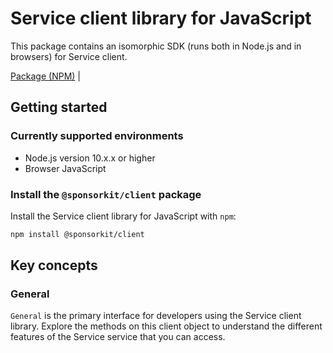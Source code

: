 # Service client library for JavaScript

This package contains an isomorphic SDK (runs both in Node.js and in browsers) for Service client.



[Package (NPM)](https://www.npmjs.com/package/@sponsorkit/client) |

## Getting started

### Currently supported environments

- Node.js version 10.x.x or higher
- Browser JavaScript


### Install the `@sponsorkit/client` package

Install the Service client library for JavaScript with `npm`:

```bash
npm install @sponsorkit/client
```


## Key concepts

### General

`General` is the primary interface for developers using the Service client library. Explore the methods on this client object to understand the different features of the Service service that you can access.

